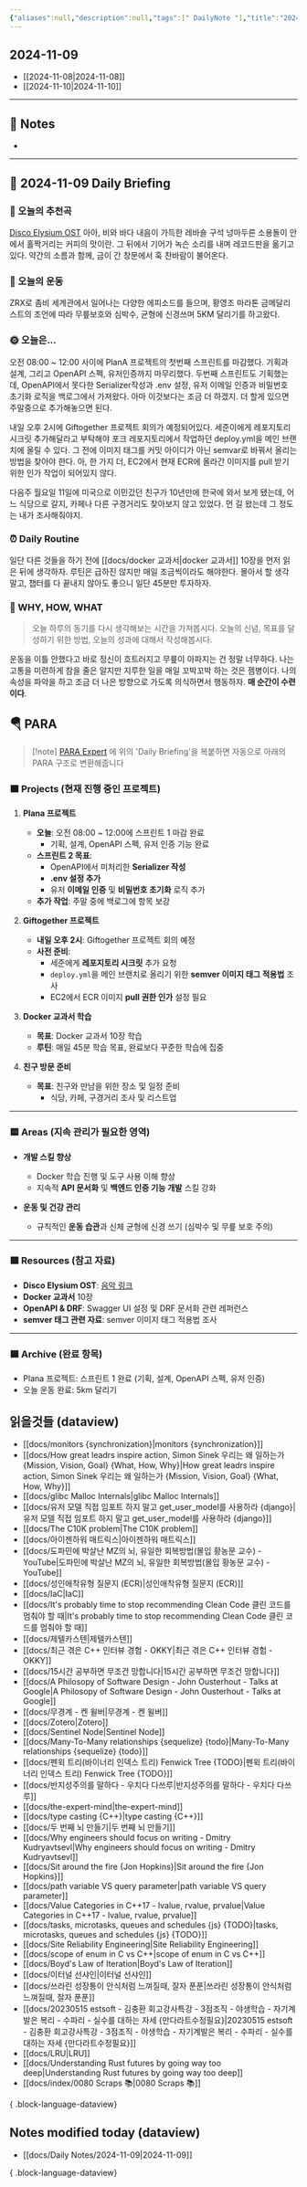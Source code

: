 ```yaml
---
{"aliases":null,"description":null,"tags":[" DailyNote "],"title":"2024-11-09","created":"2024-11-09T16:19:47","updated":"2024-11-09T17:25:30","dg-publish":true,"permalink":"/docs/Daily Notes/2024-11-09/","dgPassFrontmatter":true}
---
```



## 2024-11-09

- [[2024-11-08\|2024-11-08]] 
- [[2024-11-10\|2024-11-10]]

---

## 📝 Notes

- 


---

## 📅 2024-11-09 Daily Briefing

### 🎵 오늘의 추천곡

[Disco Elysium OST](https://youtu.be/oJhCGVyRyiw?si=9nDoLnXiJcImtykv) 아아, 비와 바다 내음이 가득한 레바숄 구석 넝마두른 소용돌이 안에서 홀짝거리는 커피의 맛이란. 그 뒤에서 기어가 녹슨 소리를 내며 레코드판을 옮기고 있다. 약간의 소름과 함께, 금이 간 창문에서 훅 찬바람이 불어온다.

### 🏃 오늘의 운동

ZRX로 좀비 세계관에서 일어나는 다양한 에피소드를 들으며, 황영조 마라톤 금메달리스트의 조언에 따라 무릎보호와 심박수, 균형에 신경쓰며 5KM 달리기를 하고왔다.

### 🌞 오늘은...

오전 08:00 ~ 12:00 사이에 PlanA 프로젝트의 첫번째 스프린트를 마감했다. 기획과 설계, 그리고 OpenAPI 스펙, 유저인증까지 마무리했다. 두번째 스프린트도 기획했는데, OpenAPI에서 못다한 Serializer작성과 .env 설정, 유저 이메일 인증과 비밀번호 초기화 로직을 백로그에서 가져왔다. 아마 이것보다는 조금 더 하겠지. 더 할게 있으면 주말중으로 추가해놓으면 된다.

내일 오후 2시에 Giftogether 프로젝트 회의가 예정되어있다. 세준이에게 레포지토리 시크릿 추가해달라고 부탁해야 포크 레포지토리에서 작업하던 deploy.yml을 메인 브랜치에 올릴 수 있다. 그 전에 이미지 태그를 커밋 아이디가 아닌 semvar로 바꿔서 올리는 방법을 찾아야 한다. 아, 한 가지 더, EC2에서 현재 ECR에 올라간 이미지를 pull 받기 위한 인가 작업이 되어있지 않다.

다음주 월요일 11일에 미국으로 이민갔던 친구가 10년만에 한국에 와서 보게 됐는데, 어느 식당으로 갈지, 카페나 다른 구경거리도 찾아보지 않고 있었다. 먼 길 왔는데 그 정도는 내가 조사해줘야지.

### ⏰ Daily Routine

일단 다른 것들을 하기 전에 [[docs/docker 교과서\|docker 교과서]] 10장을 먼저 읽은 뒤에 생각하자. 루틴은 급하진 않지만 매일 조금씩이라도 해야한다. 몰아서 할 생각 말고, 챕터를 다 끝내지 않아도 좋으니 일단 45분만 투자하자.

### 🚀 WHY, HOW, WHAT

> 오늘 하루의 동기를 다시 생각해보는 시간을 가져봅시다. 오늘의 신념, 목표를 달성하기 위한 방법, 오늘의 성과에 대해서 작성해봅시다.

운동을 이틀 안했다고 바로 정신이 흐트러지고 무릎이 아파지는 건 정말 너무하다. 나는 고통을 미련하게 참을 줄은 알지만 지루한 일을 매일 꼬박꼬박 하는 것은 젬병이다. 나의 속성을 파악을 하고 조금 더 나은 방향으로 가도록 의식하면서 행동하자. **매 순간이 수련이다**.

##  🪂 PARA

> [!note] [PARA Expert](https://chatgpt.com/g/g-46Xrh4MXk-para-expert) 에 위의 'Daily Briefing'을 복붙하면 자동으로 아래의 PARA 구조로 변환해줍니다

### 🟧 Projects (현재 진행 중인 프로젝트)

1. **Plana 프로젝트**
   - **오늘**: 오전 08:00 ~ 12:00에 스프린트 1 마감 완료
     - 기획, 설계, OpenAPI 스펙, 유저 인증 기능 완료
   - **스프린트 2 목표**:
     - OpenAPI에서 미처리한 **Serializer 작성**
     - **.env 설정 추가**
     - 유저 **이메일 인증** 및 **비밀번호 초기화** 로직 추가
   - **추가 작업**: 주말 중에 백로그에 항목 보강

2. **Giftogether 프로젝트**
   - **내일 오후 2시**: Giftogether 프로젝트 회의 예정
   - **사전 준비**:
     - 세준에게 **레포지토리 시크릿** 추가 요청
     - `deploy.yml`을 메인 브랜치로 올리기 위한 **semver 이미지 태그 적용법** 조사
     - EC2에서 ECR 이미지 **pull 권한 인가** 설정 필요

3. **Docker 교과서 학습**
   - **목표**: Docker 교과서 10장 학습
   - **루틴**: 매일 45분 학습 목표, 완료보다 꾸준한 학습에 집중

4. **친구 방문 준비**
   - **목표**: 친구와 만남을 위한 장소 및 일정 준비
     - 식당, 카페, 구경거리 조사 및 리스트업

---

### 🟨 Areas (지속 관리가 필요한 영역)

- **개발 스킬 향상**
  - Docker 학습 진행 및 도구 사용 이해 향상
  - 지속적 **API 문서화** 및 **백엔드 인증 기능 개발** 스킬 강화

- **운동 및 건강 관리**
  - 규칙적인 **운동 습관**과 신체 균형에 신경 쓰기 (심박수 및 무릎 보호 주의)

---

### 🟩 Resources (참고 자료)

- **Disco Elysium OST**: [음악 링크](https://youtu.be/oJhCGVyRyiw?si=9nDoLnXiJcImtykv)
- **Docker 교과서** 10장
- **OpenAPI & DRF**: Swagger UI 설정 및 DRF 문서화 관련 레퍼런스
- **semver 태그 관련 자료**: semver 이미지 태그 적용법 조사

---

### 🟦 Archive (완료 항목)

- Plana 프로젝트: 스프린트 1 완료 (기획, 설계, OpenAPI 스펙, 유저 인증)
- 오늘 운동 완료: 5km 달리기

## 읽을것들 (dataview)

- [[docs/monitors {synchronization}\|monitors {synchronization}]]
- [[docs/How great leadrs inspire action, Simon Sinek 우리는 왜 일하는가 {Mission, Vision, Goal} {What, How, Why}\|How great leadrs inspire action, Simon Sinek 우리는 왜 일하는가 {Mission, Vision, Goal} {What, How, Why}]]
- [[docs/glibc Malloc Internals\|glibc Malloc Internals]]
- [[docs/유저 모델 직접 임포트 하지 말고 get_user_model를 사용하라 {django}\|유저 모델 직접 임포트 하지 말고 get_user_model를 사용하라 {django}]]
- [[docs/The C10K problem\|The C10K problem]]
- [[docs/아이젠하워 매트릭스\|아이젠하워 매트릭스]]
- [[docs/도파민에 박살난 MZ의 뇌, 유일한 회복방법(몰입 황농문 교수) - YouTube\|도파민에 박살난 MZ의 뇌, 유일한 회복방법(몰입 황농문 교수) - YouTube]]
- [[docs/성인애착유형 질문지 (ECR)\|성인애착유형 질문지 (ECR)]]
- [[docs/IaC\|IaC]]
- [[docs/It's probably time to stop recommending Clean Code 클린 코드를 멈춰야 할 때\|It's probably time to stop recommending Clean Code 클린 코드를 멈춰야 할 때]]
- [[docs/제텔카스텐\|제텔카스텐]]
- [[docs/최근 겪은 C++ 인터뷰 경험 - OKKY\|최근 겪은 C++ 인터뷰 경험 - OKKY]]
- [[docs/15시간 공부하면 무조건 망합니다\|15시간 공부하면 무조건 망합니다]]
- [[docs/A Philosopy of Software Design - John Ousterhout - Talks at Google\|A Philosopy of Software Design - John Ousterhout - Talks at Google]]
- [[docs/무경계 - 켄 윌버\|무경계 - 켄 윌버]]
- [[docs/Zotero\|Zotero]]
- [[docs/Sentinel Node\|Sentinel Node]]
- [[docs/Many-To-Many relationships {sequelize} {todo}\|Many-To-Many relationships {sequelize} {todo}]]
- [[docs/펜윅 트리(바이너리 인덱스 트리) Fenwick Tree {TODO}\|펜윅 트리(바이너리 인덱스 트리) Fenwick Tree {TODO}]]
- [[docs/반지성주의를 말하다 - 우치다 다쓰루\|반지성주의를 말하다 - 우치다 다쓰루]]
- [[docs/the-expert-mind\|the-expert-mind]]
- [[docs/type casting {C++}\|type casting {C++}]]
- [[docs/두 번째 뇌 만들기\|두 번째 뇌 만들기]]
- [[docs/Why engineers should focus on writing - Dmitry Kudryavtsevl\|Why engineers should focus on writing - Dmitry Kudryavtsevl]]
- [[docs/Sit around the fire {Jon Hopkins}\|Sit around the fire {Jon Hopkins}]]
- [[docs/path variable VS query parameter\|path variable VS query parameter]]
- [[docs/Value Categories in C++17 - lvalue, rvalue, prvalue\|Value Categories in C++17 - lvalue, rvalue, prvalue]]
- [[docs/tasks, microtasks, queues and schedules {js} {TODO}\|tasks, microtasks, queues and schedules {js} {TODO}]]
- [[docs/Site Reliability Engineering\|Site Reliability Engineering]]
- [[docs/scope of enum in C vs C++\|scope of enum in C vs C++]]
- [[docs/Boyd's Law of Iteration\|Boyd's Law of Iteration]]
- [[docs/이터널 선샤인\|이터널 선샤인]]
- [[docs/쓰라린 성장통이 안식처럼 느껴질때, 잘자 푼푼\|쓰라린 성장통이 안식처럼 느껴질때, 잘자 푼푼]]
- [[docs/20230515 estsoft - 김충환 회고강사특강 - 3점조직 - 야생학습 - 자기계발은 복리 - 수파리 - 실수를 대하는 자세 {만다라트수정필요}\|20230515 estsoft - 김충환 회고강사특강 - 3점조직 - 야생학습 - 자기계발은 복리 - 수파리 - 실수를 대하는 자세 {만다라트수정필요}]]
- [[docs/LRU\|LRU]]
- [[docs/Understanding Rust futures by going way too deep\|Understanding Rust futures by going way too deep]]
- [[docs/index/0080 Scraps 📚\|0080 Scraps 📚]]

{ .block-language-dataview}

## Notes modified today (dataview)

- [[docs/Daily Notes/2024-11-09\|2024-11-09]]

{ .block-language-dataview}
